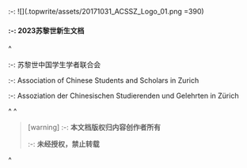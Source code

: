 :-: ![](.topwrite/assets/20171031_ACSSZ_Logo_01.png =390)

#### :-: **2023苏黎世新生文档**

^

:-: 苏黎世中国学生学者联合会

:-: Association of Chinese Students and Scholars in Zurich

:-: Assoziation der Chinesischen Studierenden und Gelehrten in Zürich

^
^

> [warning] :-: **本文档版权归内容创作者所有**
>
> :-: **未经授权，禁止转载**

^
